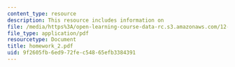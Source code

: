 ```yaml
---
content_type: resource
description: This resource includes information on
file: /media/https%3A/open-learning-course-data-rc.s3.amazonaws.com/12-097-chemical-investigations-of-boston-harbor-january-iap-2006/9f2605fb6ed972fec54865efb3384391_homework_2.pdf
file_type: application/pdf
resourcetype: Document
title: homework_2.pdf
uid: 9f2605fb-6ed9-72fe-c548-65efb3384391
---
```

